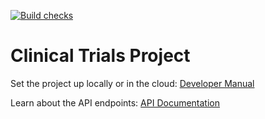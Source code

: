 [![Build checks](https://github.com/ClinicalTrialsTeam/ctfrontier/actions/workflows/checks.yml/badge.svg)](https://github.com/ClinicalTrialsTeam/ctfrontier/actions/workflows/checks.yml)

# Clinical Trials Project

Set the project up locally or in the cloud:
[Developer Manual](https://github.com/ClinicalTrialsTeam/ctfrontier/blob/main/developer_manual.md)

Learn about the API endpoints: [API Documentation](https://github.com/ClinicalTrialsTeam/ctfrontier/blob/main/backend/README.md)




